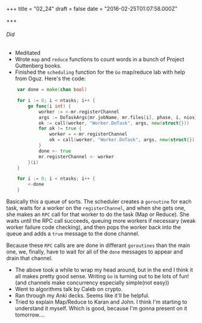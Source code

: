
+++
title = "02_24"
draft = false
date = "2016-02-25T01:07:58.000Z"

+++
###### Did
- Meditated
- Wrote `map` and `reduce` functions to count words in a bunch of Project Guttenberg books.
- Finished the `scheduling` function for the `Go` map/reduce lab with help from Oguz. Here's the code:
```go
	var done = make(chan bool)

	for i := 0; i < ntasks; i++ {
		go func(i int) {
			worker := <-mr.registerChannel
			args := DoTaskArgs{mr.jobName, mr.files[i], phase, i, nios}
			ok := call(worker, "Worker.DoTask", args, new(struct{}))
			for ok != true {
				worker = <-mr.registerChannel
				ok = call(worker, "Worker.DoTask", args, new(struct{}))
			}
			done <- true
			mr.registerChannel <- worker
		}(i)
	}

	for i := 0; i < ntasks; i++ {
		<-done
	}

```
Basically this a queue of sorts. The scheduler creates a `goroutine` for each task, waits for a worker on the `registerChannel`, and when she gets one, she makes an `RPC` call for that worker to do the task (Map or Reduce). She waits until the RPC call succeeds, queuing more workers if necessary (weak worker failure code checking), and then pops the worker back into the queue and adds a `true` message to the done channel.

Because these `RPC` calls are are done in differant `goroutines` than the main one, we, finally, have to wait for all of the `done` messages to appear and drain that channel.

- The above took a while to wrap my head around, but in the end I think it all makes pretty good sense. Writing `Go` is turning out to be lots of fun! (and channels make concurrency especially simple(not easy))
- Went to algorithms talk by Caleb on crypto.
- Ran through my Anki decks. Seems like it'll be helpful.
- Tried to explain Map/Reduce to Karan and John. I think I'm starting to understand it myself. Which is good, because I'm gonna present on it tomorrow....
 

